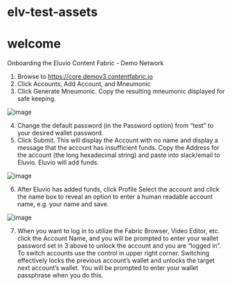 # elv-test-assets
# welcome

Onboarding the Eluvio Content Fabric - Demo Network

1.	Browse to ​https://core.demov3.contentfabric.io
2.	Click ​Accounts​, ​Add Account,​ and ​Mneumonic
3.	Click ​Generate Mneumonic. ​Copy the resulting mneumonic displayed for safe keeping.

![image](https://user-images.githubusercontent.com/30604947/129946672-b57b92c3-b3c1-494b-b6a5-1022ebc89f56.png)

4.	Change the default password (in the Password option) from “test” to your desired wallet password.
5.	Click ​Submit​. This will display the Account with no name and display a message that the account has insufficient funds. Copy the Address for the account (the long hexadecimal string) and paste into slack/email to Eluvio. Eluvio will add funds.

![image](https://user-images.githubusercontent.com/30604947/129946713-43f13ef4-19d5-41d8-aa3b-a1484612266a.png)

6. After Eluvio has added funds, click ​Profile​ Select the account and click the name box to reveal an option to enter a human readable account name, e.g. your name and save.

![image](https://user-images.githubusercontent.com/30604947/129946803-31d79b47-5975-4ed1-b629-bd4da3f0defb.png)

7. When you want to log in to utilize the Fabric Browser, Video Editor, etc. click the Account Name, and you will be prompted to enter your wallet password set in 3 above to unlock the account​ and you are “logged in”. To switch accounts use the control in upper right corner. Switching effectively locks the previous account’s wallet and unlocks the target next account’s wallet. You will be prompted to enter your wallet passphrase when you do this.
